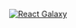 <p align="center"><a href="#" target="_blank" rel="noopener noreferrer"><img src="https://i.ibb.co/bH6z7tS/5675d946-20c0-4c45-aa64-a31753eb2c7e.png" alt="React Galaxy"></a></p>
